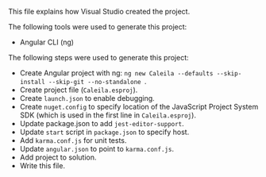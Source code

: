 This file explains how Visual Studio created the project.

The following tools were used to generate this project:
- Angular CLI (ng)

The following steps were used to generate this project:
- Create Angular project with ng: `ng new Caleila --defaults --skip-install --skip-git --no-standalone `.
- Create project file (`Caleila.esproj`).
- Create `launch.json` to enable debugging.
- Create `nuget.config` to specify location of the JavaScript Project System SDK (which is used in the first line in `Caleila.esproj`).
- Update package.json to add `jest-editor-support`.
- Update `start` script in `package.json` to specify host.
- Add `karma.conf.js` for unit tests.
- Update `angular.json` to point to `karma.conf.js`.
- Add project to solution.
- Write this file.
